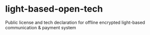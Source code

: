# light-based-open-tech
Public license and tech declaration for offline encrypted light-based communication &amp; payment system
